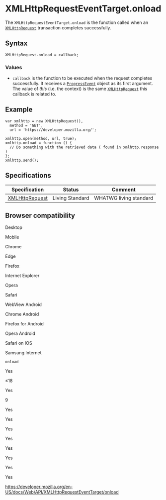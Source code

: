 XMLHttpRequestEventTarget.onload
================================

The `XMLHttpRequestEventTarget.onload` is the function called when an [`XMLHttpRequest`](../xmlhttprequest) transaction completes successfully.

Syntax
------

    XMLHttpRequest.onload = callback;

### Values

-   `callback` is the function to be executed when the request completes successfully. It receives a [`ProgressEvent`](../progressevent) object as its first argument. The value of *this* (i.e. the context) is the same [`XMLHttpRequest`](../xmlhttprequest) this callback is related to.

Example
-------

    var xmlhttp = new XMLHttpRequest(),
      method = 'GET',
      url = 'https://developer.mozilla.org/';

    xmlhttp.open(method, url, true);
    xmlhttp.onload = function () {
      // Do something with the retrieved data ( found in xmlhttp.response )
    };
    xmlhttp.send();

Specifications
--------------

<table><thead><tr class="header"><th>Specification</th><th>Status</th><th>Comment</th></tr></thead><tbody><tr class="odd"><td><a href="https://xhr.spec.whatwg.org/#handler-xhr-onload">XMLHttpRequest</a></td><td><span class="spec-living">Living Standard</span></td><td>WHATWG living standard</td></tr></tbody></table>

Browser compatibility
---------------------

Desktop

Mobile

Chrome

Edge

Firefox

Internet Explorer

Opera

Safari

WebView Android

Chrome Android

Firefox for Android

Opera Android

Safari on IOS

Samsung Internet

`onload`

Yes

≤18

Yes

9

Yes

Yes

Yes

Yes

Yes

Yes

Yes

Yes

<a href="https://developer.mozilla.org/en-US/docs/Web/API/XMLHttpRequestEventTarget/onload" class="_attribution-link">https://developer.mozilla.org/en-US/docs/Web/API/XMLHttpRequestEventTarget/onload</a>
